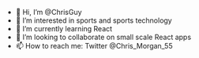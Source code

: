 - 👋 Hi, I’m @ChrisGuy
- 👀 I’m interested in sports and sports technology
- 🌱 I’m currently learning React
- 💞️ I’m looking to collaborate on small scale React apps
- 📫 How to reach me: Twitter @Chris_Morgan_55 

<!---
ChrisGuy/ChrisGuy is a ✨ special ✨ repository because its `README.md` (this file) appears on your GitHub profile.
You can click the Preview link to take a look at your changes.
--->

